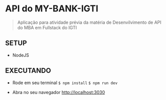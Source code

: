 # API do MY-BANK-IGTI

> Aplicação para atividade prévia da matéria de Desenvilvimento de API do MBA em Fullstack do IGTI

## SETUP

* NodeJS

## EXECUTANDO

* Rode em seu terminal
``$ npm install``
``$ npm run dev``

* Abra no seu navegador <http://localhost:3030>